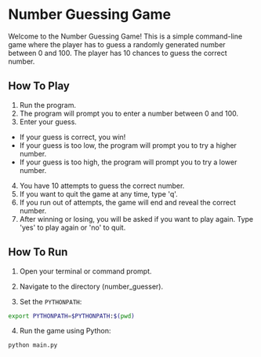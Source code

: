 # Number Guessing Game


Welcome to the Number Guessing Game! This is a simple command-line game where the player has to guess a randomly generated number between 0 and 100. The player has 10 chances to guess the correct number.

## How To Play

1. Run the program.
2. The program will prompt you to enter a number between 0 and 100.
3. Enter your guess.
* If your guess is correct, you win!
* If your guess is too low, the program will prompt you to try a higher number.
* If your guess is too high, the program will prompt you to try a lower number.
4. You have 10 attempts to guess the correct number.
5. If you want to quit the game at any time, type 'q'.
6. If you run out of attempts, the game will end and reveal  the correct number.
7. After winning or losing, you will be asked if you want to play again. Type 'yes' to play again or 'no' to quit.

## How To Run

1. Open your terminal or command prompt.

2. Navigate to the directory (number_guesser).

3. Set the `PYTHONPATH`:

```Bash
export PYTHONPATH=$PYTHONPATH:$(pwd)
```

4. Run the game using Python:

```Bash
python main.py
```